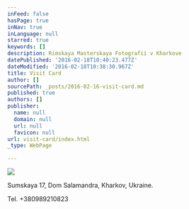 ```yaml
---
inFeed: false
hasPage: true
inNav: true
inLanguage: null
starred: true
keywords: []
description: Rimskaya Masterskaya Fotografii v Kharkove
datePublished: '2016-02-18T10:40:23.477Z'
dateModified: '2016-02-18T10:38:30.967Z'
title: Visit Card
author: []
sourcePath: _posts/2016-02-16-visit-card.md
published: true
authors: []
publisher:
  name: null
  domain: null
  url: null
  favicon: null
url: visit-card/index.html
_type: WebPage

---
```

![](https://s3-us-west-2.amazonaws.com/the-grid-img/p/f652536d48797b62bdc7fd1c2d8bae49f6947734.jpg)

Sumskaya 17, Dom Salamandra, Kharkov, Ukraine.

Tel. +380989210823